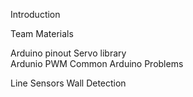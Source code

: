 Introduction

Team Materials

Arduino pinout
Servo library\
Ardunio PWM
Common Arduino Problems

Line Sensors
Wall Detection
